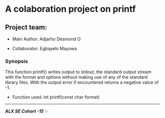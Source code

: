 # A colaboration project on printf

## Project team:

- Main Author: Adjarho Desmond O 

- Collaborator: Egbayelo Mayowa

### Synopsis

This function printf() writes output to stdout, the standard output stream with the format and options without making use of any of the standard library files. With the output error if encountered returns a negative value of -1. 

+ Function used: int printf(const char format)
 
---

**_ALX SE Cohort -15_** :sparkles:
